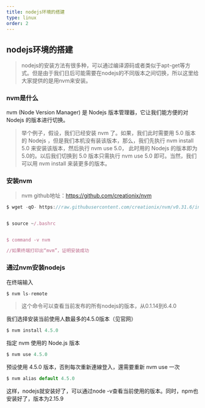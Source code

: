 ```yaml
---
title: nodejs环境的搭建
type: linux
order: 2
---
```


## **nodejs环境的搭建**

> nodejs的安装方法有很多种，可以通过编译源码或者类似于apt-get等方式。但是由于我们日后可能需要在nodejs的不同版本之间切换，所以这里给大家提供的是用nvm来安装。

### **nvm是什么**

nvm (Node Version Manager) 是 Nodejs 版本管理器，它让我们能方便的对 Nodejs 的版本进行切换。

> 举个例子，假设，我们已经安装 nvm 了。如果，我们此时需要用 5.0 版本的 Nodejs ，但是我们本机没有装该版本，那么，我们先执行
> nvm install 5.0 来安装该版本，然后执行 nvm use 5.0， 此时用的 Nodejs 的版本即为 5.0的。以后我们切换到 5.0 版本只需执行 nvm use 5.0 即可。当然，我们可以用 nvm install 来装更多的版本。


### **安装nvm**

> nvm github地址：https://github.com/creationix/nvm

```js
$ wget -qO- https://raw.githubusercontent.com/creationix/nvm/v0.31.6/install.sh | bash


$ source ~/.bashrc


$ command -v nvm

//如果终端打印出“mvm”，证明安装成功
```

### **通过nvm安装nodejs**

在终端输入

```js
$ nvm ls-remote
```

> 这个命令可以查看当前发布的所有nodejs的版本，从0.1.14到6.4.0

我们选择安装当前使用人数最多的4.5.0版本（见官网）

```js
$ nvm install 4.5.0
```

指定 nvm 使用的 Node.js 版本

``` js
$ nvm use 4.5.0
```

预设使用 4.5.0 版本，否則每次重新連線登入，還需要重新 nvm use 一次

```js
$ nvm alias default 4.5.0
```

这样，nodejs就安装好了，可以通过node -v查看当前使用的版本。同时，npm也安装好了，版本为2.15.9